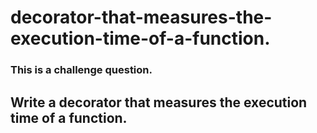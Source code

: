 # decorator-that-measures-the-execution-time-of-a-function.
### This is a challenge question.
##  Write a decorator that measures the execution time of a function.
